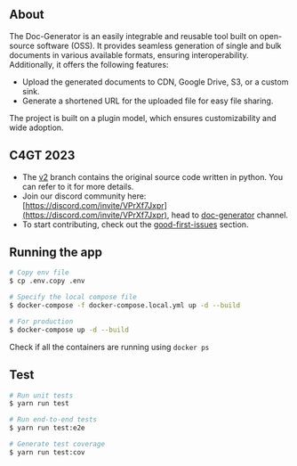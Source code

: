 ## About

The Doc-Generator is an easily integrable and reusable tool built on open-source software (OSS). It provides seamless generation of single and bulk documents in various available formats, ensuring interoperability. Additionally, it offers the following features:

- Upload the generated documents to CDN, Google Drive, S3, or a custom sink.
- Generate a shortened URL for the uploaded file for easy file sharing.

The project is built on a plugin model, which ensures customizability and wide adoption.

## C4GT 2023

- The [v2](https://github.com/Samagra-Development/Doc-Generator/tree/v2) branch contains the original source code written in python. You can refer to it for more details.
- Join our discord community here: [https://discord.com/invite/VPrXf7Jxpr](https://discord.com/invite/VPrXf7Jxpr), head to [doc-generator](https://discord.com/channels/973851473131761674/1107697276475941024) channel.
- To start contributing, check out the [good-first-issues](https://github.com/Samagra-Development/Doc-Generator/issues?q=is%3Aissue+is%3Aopen+label%3A%22good+first+issue%22) section.

## Running the app

```bash
# Copy env file
$ cp .env.copy .env
```

```bash
# Specify the local compose file
$ docker-compose -f docker-compose.local.yml up -d --build

# For production
$ docker-compose up -d --build
```

Check if all the containers are running using `docker ps`

## Test

```bash
# Run unit tests
$ yarn run test

# Run end-to-end tests
$ yarn run test:e2e

# Generate test coverage
$ yarn run test:cov
```
